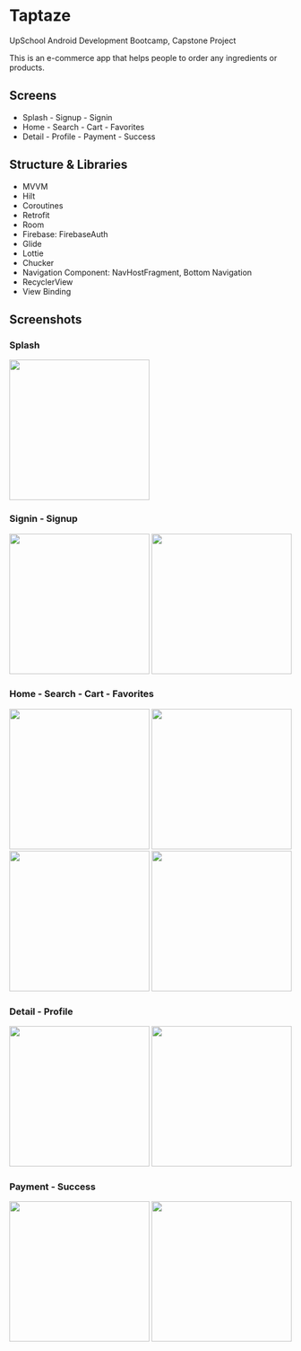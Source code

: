 # Taptaze

UpSchool Android Development Bootcamp, Capstone Project

This is an e-commerce app that helps people to order any ingredients or products.

## Screens

- Splash - Signup - Signin
- Home - Search - Cart - Favorites
- Detail - Profile - Payment - Success

## Structure & Libraries

- MVVM
- Hilt
- Coroutines
- Retrofit
- Room
- Firebase: FirebaseAuth
- Glide
- Lottie
- Chucker
- Navigation Component: NavHostFragment, Bottom Navigation
- RecyclerView
- View Binding

## Screenshots

### Splash
<img src = "https://github.com/betulAkgull/taptaze/assets/76072632/e83267da-b11a-4cc3-87a8-a7aa1822963c" width = 250>

### Signin - Signup
<img src = "https://github.com/betulAkgull/taptaze/assets/76072632/7f1a82ab-47af-4d52-b155-00d0704a6e05" width = 250>
<img src = "https://github.com/betulAkgull/taptaze/assets/76072632/78d0a789-c8a4-4160-abe7-077fe4b9197f" width = 250>

### Home - Search - Cart - Favorites
<img src = "https://github.com/betulAkgull/taptaze/assets/76072632/8e55d34f-4a75-43bf-9e8f-5dc510015013" width = 250>
<img src = "https://github.com/betulAkgull/taptaze/assets/76072632/84d24d89-958c-4440-bd47-9c0ac6ce6f51" width = 250>
<img src = "https://github.com/betulAkgull/taptaze/assets/76072632/e2f31bf9-1d0d-49ea-bc0c-dd375ba401a7" width = 250>
<img src = "https://github.com/betulAkgull/taptaze/assets/76072632/6a65637f-0146-41fe-a976-6571320c8b78" width = 250>

### Detail - Profile 

<img src = "https://github.com/betulAkgull/taptaze/assets/76072632/17c82f70-50dc-4bf6-acee-9d1aaff5f9ae" width = 250>
<img src = "https://github.com/betulAkgull/taptaze/assets/76072632/29228071-1d31-462b-ae3f-28671daefe23" width = 250>

### Payment - Success 

<img src = "https://github.com/betulAkgull/taptaze/assets/76072632/edc75d85-06a6-4e71-9540-46d53df6fe7d" width = 250>
<img src = "https://github.com/betulAkgull/taptaze/assets/76072632/eaad706a-2c6c-408e-86f9-a879fbc841fb" width = 250>



